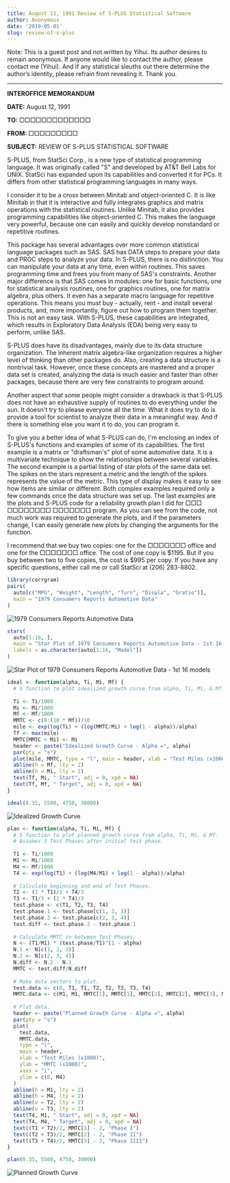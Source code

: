 ```yaml
---
title: August 12, 1991 Review of S-PLUS Statistical Software
author: Anonymous
date: '2019-05-01'
slug: review-of-s-plus
---
```


Note: This is a guest post and not written by Yihui. Its author desires to remain anonymous. If anyone would like to contact the author, please contact me (Yihui). And if any statistical sleuths out there determine the author’s identity, please refrain from revealing it. Thank you.

---

**INTEROFFICE MEMORANDUM**

**DATE:** August 12, 1991

**TO:** □□□□□□□□□□□□□

**FROM:** □□□□□□□□□

**SUBJECT:** REVIEW OF S-PLUS STATISTICAL SOFTWARE

S-PLUS, from StatSci Corp., is a new type of statistical programming language. It was originally called "S" and developed by AT&T Bell Labs for UNIX. StatSci has expanded upon its capabilities and converted it for PCs. It differs from other statistical programming languages in many ways.

I consider it to be a cross between Minitab and object-oriented C. It is like Minitab in that it is interactive and fully integrates graphics and matrix operations with the statistical routines. Unlike Minitab, it also provides programming capabilities like object-oriented C. This makes the language very powerful, because one can easily and quickly develop nonstandard or repetitive routines.

This package has several advantages over more common statistical language packages such as SAS. SAS has DATA steps to prepare your data and PROC steps to analyze your data. In S-PLUS, there is no distinction. You can manipulate your data at any time, even within routines. This saves programming time and frees you from many of SAS's constraints. Another major difference is that SAS comes in modules: one for basic functions, one for statistical analysis routines, one for graphics routines, one for matrix algebra, plus others. It even has a separate macro language for repetitive operations. This means you must buy - actually, rent - and install several products, and, more importantly, figure out how to program them together. This is not an easy task. With S-PLUS, these capabilities are integrated, which results in Exploratory Data Analysis (EDA) being very easy to perform, unlike SAS.

S-PLUS does have its disadvantages, mainly due to its data structure organization. The inherent matrix algebra-like organization requires a higher level of thinking than other packages do. Also, creating a data structure is a nontrivial task. However, once these concepts are mastered and a proper data set is created, analyzing the data is much easier and faster than other packages, because there are very few constraints to program around.

Another aspect that some people might consider a drawback is that S-PLUS does not have an exhaustive supply of routines to do everything under the sun. It doesn't try to please everyone all the time. What it does try to do is provide a tool for scientist to analyze their data in a meaningful way. And if there is something else you want it to do, you can program it.

To give you a better idea of what S-PLUS can do, I'm enclosing an index of S-PLUS's functions and examples of some of its capabilities. The first example is a matrix or "draftsman's" plot of some automotive data. It is a multivariate technique to show the relationships between several variables. The second example is a partial listing of star plots of the same data set. The spikes on the stars represent a metric and the length of the spikes represents the value of the metric. This type of display makes it easy to see how items are similar or different. Both complex examples required only a few commands once the data structure was set up. The last examples are the plots and S-PLUS code for a reliability growth plan I did for □□□ □□□□□□□□  □□□□□□□ program. As you can see from the code, not much work was required to generate the plots, and if the parameters change, I can easily generate new plots by changing the arguments for the function.

I recommend that we buy two copies: one for the □□□□□□□ office and one for the □□□□□□□ office. The cost of one copy is $1195. But if you buy between two to five copies, the cost is $995 per copy. If you have any specific questions, either call me or call StatSci at (206) 283-8802.

```r
library(corrgram)
pairs(
  auto[c("MPG", "Weight", "Length", "Turn", "Displa", "Gratio")],
  main = "1979 Consumers Reports Automotive Data"
)
```

![1979 Consumers Reports Automotive Data](https://user-images.githubusercontent.com/163582/56985261-9819eb00-6b4d-11e9-9e64-048e08a95f64.png)

```r
stars(
  auto[1:16, ], 
  main = "Star Plot of 1979 Consumers Reports Automotive Data - 1st 16 models",
  labels = as.character(auto[1:16, "Model"])
)
```

![Star Plot of 1979 Consumers Reports Automotive Data - 1st 16 models](https://user-images.githubusercontent.com/163582/56985262-9819eb00-6b4d-11e9-9f81-b74f2026477a.png)

```r
ideal <- function(alpha, Ti, Mi, Mf) {
  # S function to plot idealized growth curve from alpha, Ti, Mi, & Mf.
  
  Ti <- Ti/1000
  Mi <- Mi/1000
  Mf <- Mf/1000
  MMTC <- c(0:(10 * Mf))/10
  mile <- exp(log(Ti) + (log(MMTC/Mi) + log(1 - alpha))/alpha)
  Tf <- max(mile)
  MMTC[MMTC < Mi] <- Mi
  header <- paste("Idealized Growth Curve - Alpha =", alpha)
  par(pty = "s")
  plot(mile, MMTC, type = "l", main = header, xlab = "Test Miles (x1000)", ylab = "MMTC (x1000)", xaxs = "i")
  abline(h = Mf, lty = 2)
  abline(h = Mi, lty = 2)
  text(Tf, Mi, " Start", adj = 0, xpd = NA)
  text(Tf, Mf, " Target", adj = 0, xpd = NA)
}

ideal(0.35, 5500, 4750, 30000)
```

![Idealized Growth Curve](https://user-images.githubusercontent.com/163582/56985264-9819eb00-6b4d-11e9-9334-264e41a3883c.png)

```r
plan <- function(alpha, Ti, Mi, Mf) {
  # S function to plot planned growth curve from alpha, Ti, Mi, & Mf.
  # Assumes 3 Test Phases after initial test phase.
  
  T1 <- Ti/1000
  M1 <- Mi/1000
  M4 <- Mf/1000
  T4 <- exp(log(T1) + (log(M4/M1) + log(1 - alpha))/alpha)
  
  # Calculate beginning and end of Test Phases.
  T2 <- (2 * T1)/3 + T4/3
  T3 <- T1/3 + (2 * T4)/3
  test.phase <- c(T1, T2, T3, T4)
  test.phase.1 <- test.phase[c(1, 2, 3)]
  test.phase.2 <- test.phase[c(2, 3, 4)]
  test.diff <- test.phase.2 - test.phase.1
  
  # Calculate MMTC in between Test Phases.
  N <- (T1/M1) * (test.phase/T1)^(1 - alpha)
  N.1 <- N[c(1, 2, 3)]
  N.2 <- N[c(2, 3, 4)]
  N.diff <- N.2 - N.1
  MMTC <- test.diff/N.diff
  
  # Make data vectors to plot.
  test.data <- c(0, T1, T1, T2, T2, T3, T3, T4)
  MMTC.data <- c(M1, M1, MMTC[1], MMTC[1], MMTC[2], MMTC[2], MMTC[3], MMTC[3])
  
  # Plot data.
  header <- paste("Planned Growth Curve - Alpha =", alpha)
  par(pty = "s")
  plot(
    test.data, 
    MMTC.data, 
    type = "l", 
    main = header, 
    xlab = "Test Miles (x1000)", 
    ylab = "MMTC (x1000)", 
    xaxs = "i", 
    ylim = c(0, M4)
  )
  abline(h = M1, lty = 2)
  abline(h = M4, lty = 2)
  abline(v = T2, lty = 2)
  abline(v = T3, lty = 2)
  text(T4, M1, " Start", adj = 0, xpd = NA)
  text(T4, M4, " Target", adj = 0, xpd = NA)
  text((T1 + T2)/2, MMTC[1] - 2, "Phase I")
  text((T2 + T3)/2, MMTC[2] - 2, "Phase II")
  text((T3 + T4)/2, MMTC[3] - 2, "Phase IIII")
}

plan(0.35, 5500, 4750, 30000)
```

![Planned Growth Curve](https://user-images.githubusercontent.com/163582/56985266-9819eb00-6b4d-11e9-93df-4a9257ceb3df.png)
